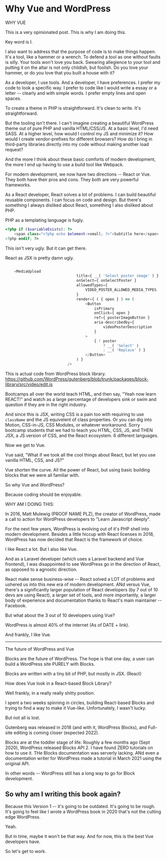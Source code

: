 

# Why Vue and WordPress

WHY VUE

This is a very opinionated post. This is why I am doing this.

Key word is I. 

I also want to address that the purpose of code is to make things happen. It's a tool, like a hammer or a wrench. To defend a tool as one without faults is silly. Your tools won't love you back. Swearing allegience to your tool and putting it on the altar is not only childish, but foolish. Do you love your hammer, or do you love that you built a house with it?

As a developer, I use tools. And a developer, I have preferences. I prefer my code to look a specific way. I prefer to code like I would write a essay or a letter -- clearly and with simple words. I prefer empty lines and open spaces.

To create a theme in PHP is straightforward. It's clean to write. It's straightforward. 

But the tooling isn't there. I can't imagine creating a beautiful WordPress theme out of pure PHP and vanilla HTML/CSS/JS. At a basic level, I'd need SASS. At a higher level, how would I control my JS and minimize it? How would I create vendor-prefixes for different browsers? How do I bring in third-party libraries directly into my code without making another load request?

And the more I think about these basic comforts of modern development, the more I end up having to use a build tool like Webpack. 

For modern development, we now have two directions -- React or Vue. They both have their pros and cons. They both are very powerful frameworks. 

As a React developer, React solves a lot of problems. I can build beautiful reusable components. I can focus on code and design. But there's something I always disliked about React, something I also disliked about PHP. 

PHP as a templating language is fugly.

```php 
<?php if ($variableExists): ?>
    <span class="<?php echo $element->small; ?>">Subtitle here</span>
<?php endif; ?>
```

This isn't very ugly. But it can get there. 

React as JSX is pretty damn ugly. 

```js

	<MediaUpload
								title={ __( 'Select poster image' ) }
								onSelect={ onSelectPoster }
								allowedTypes={
									VIDEO_POSTER_ALLOWED_MEDIA_TYPES
								}
								render={ ( { open } ) => (
									<Button
										isPrimary
										onClick={ open }
										ref={ posterImageButton }
										aria-describedby={
											videoPosterDescription
										}
									>
										{ ! poster
											? __( 'Select' )
											: __( 'Replace' ) }
									</Button>
								) }
							/>
```

This is actual code from WordPress block library. https://github.com/WordPress/gutenberg/blob/trunk/packages/block-library/src/video/edit.js

Bootcamps all over the world teach HTML, and then say, "Yeah now learn REACT!" and watch as a large percentage of developers sink or swim and question if they are in the right industry. 


And since this is JSX, writing CSS is a pain too with requiring to use `className` and the JS equivelent of class properties. Or you can dig into Motion, CSS-in-JS, CSS Modules, or whatever workaround. Sorry bootcamp students that we had to teach you HTML, CSS, JS, and THEN JSX, a JS version of CSS, and the React ecosystem. 6 different languages. 


Now we get to Vue.

Vue said, "What if we took all the cool things about React, but let you use vanilla HTML, CSS, and JS?"

Vue shorten the curve. All the power of React, but using basic building blocks that we were all familiar with. 

So why Vue and WordPress?

Because coding should be enjoyable. 



WHY AM I DOING THIS:

In 2016, Matt Mulewig (PROOF NAME PLZ), the creator of WordPress, made a call to action for WordPress developers to "Learn Javascript deeply". 

For the next few years, WordPress is evolving out of it's PHP shell into modern development. Besides a little hiccup with React licenses in 2018, WordPress has now decided that React is the framework of choice. 

I like React a lot. But I also like Vue. 

And as a Laravel developer (which uses a Laravel backend and Vue frontend), I was disappointed to see WordPress go in the direction of React, as opposed to a agnostic direction. 

React make sense business-wise -- React solved a LOT of problems and ushered us into this new era of modern development. ANd versus Vue, there's a significantly larger population of React developers (by 7 out of 10 devs are using React), a larger set of tools, and more importantly, a larger body of experience and documentation thanks to React's main maintainer -- Facebook.

But what about the 3 out of 10 developers using Vue? 

WordPress is almost 40% of the internet (As of DATE + link). 

And frankly, I like Vue. 


-----
The future of WordPress and Vue

Blocks are the future of WordPress. 
The hope is that one day, a user can build a WordPress site PURELY with Blocks. 

Blocks are written with a tiny bit of PHP, but mostly in JSX. (React)

How does Vue look in a React-based Block Library? 

Well frankly, in a really really shitty position. 

I spent a two weeks spinning in circles, building React-based Blocks and trying to find a way to make it Vue-like. Unfortunately, I wasn't lucky. 

But not all is lost.

Gutenberg was released in 2018 (and with it, WordPress Blocks), and Full-site editing is coming closer (expected 2022). 

Blocks are at the toddler stage of life. 
Roughly a few months ago (Sept 2020), WordPress released Blocks API 2. I have found ZERO tutorials on how to use it. THe Blocks documentation was serverly lacking. ANd even a documentation writer for WordPress made a tutorial in March 2021 using the original API. 

In other words -- WordPress still has a long way to go for Block development.

## So why am I writing this book again?

Because this Version 1 -- it's going to be outdated. It's going to be rough. It's going to feel like I wrote a WordPress book in 2020 that's not the cutting edge WordPress.

Yeah.

But in time, maybe it won't be that way. 
And for now, this is the best Vue developers have. 

So let's get to work.

















